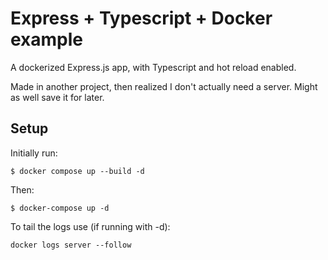 # Express + Typescript + Docker example
A dockerized Express.js app, with Typescript and hot reload enabled.

Made in another project, then realized I don't actually need a server. Might as well save it for later.

## Setup

Initially run:
```
$ docker compose up --build -d
```

Then:
```
$ docker-compose up -d
```

To tail the logs use (if running with -d):
```
docker logs server --follow
```
